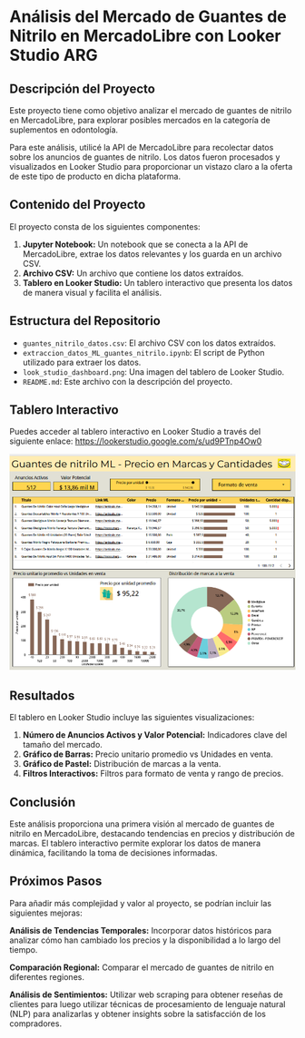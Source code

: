 # Análisis del Mercado de Guantes de Nitrilo en MercadoLibre con Looker Studio ARG

## Descripción del Proyecto

Este proyecto tiene como objetivo analizar el mercado de guantes de nitrilo en MercadoLibre, para explorar posibles mercados en la categoría de suplementos en odontología.

Para este análisis, utilicé la API de MercadoLibre para recolectar datos sobre los anuncios de guantes de nitrilo. Los datos fueron procesados y visualizados en Looker Studio para proporcionar un vistazo claro a la oferta de este tipo de producto en dicha plataforma.

## Contenido del Proyecto

El proyecto consta de los siguientes componentes:

1. **Jupyter Notebook:** Un notebook que se conecta a la API de MercadoLibre, extrae los datos relevantes y los guarda en un archivo CSV.
2. **Archivo CSV:** Un archivo que contiene los datos extraídos.
3. **Tablero en Looker Studio:** Un tablero interactivo que presenta los datos de manera visual y facilita el análisis.

## Estructura del Repositorio

  - `guantes_nitrilo_datos.csv`: El archivo CSV con los datos extraídos.
  - `extraccion_datos_ML_guantes_nitrilo.ipynb`: El script de Python utilizado para extraer los datos.
  - `look_studio_dashboard.png`: Una imagen del tablero de Looker Studio.
  - `README.md`: Este archivo con la descripción del proyecto.

## Tablero Interactivo

Puedes acceder al tablero interactivo en Looker Studio a través del siguiente enlace: https://lookerstudio.google.com/s/ud9PTnp4Ow0

![Dashboard](look_studio_dashboard.png)

## Resultados

El tablero en Looker Studio incluye las siguientes visualizaciones:

  1. **Número de Anuncios Activos y Valor Potencial:** Indicadores clave del tamaño del mercado.
  2. **Gráfico de Barras:** Precio unitario promedio vs Unidades en venta.
  3. **Gráfico de Pastel:** Distribución de marcas a la venta.
  4. **Filtros Interactivos:** Filtros para formato de venta y rango de precios.

## Conclusión

Este análisis proporciona una primera visión al mercado de guantes de nitrilo en MercadoLibre, destacando tendencias en precios y distribución de marcas. El tablero interactivo permite explorar los datos de manera dinámica, facilitando la toma de decisiones informadas.

## Próximos Pasos

Para añadir más complejidad y valor al proyecto, se podrían incluir las siguientes mejoras:

  **Análisis de Tendencias Temporales:** Incorporar datos históricos para analizar cómo han cambiado los precios y la disponibilidad a lo largo del tiempo.
  
  **Comparación Regional:** Comparar el mercado de guantes de nitrilo en diferentes regiones.
  
  **Análisis de Sentimientos:** Utilizar web scraping para obtener reseñas de clientes para luego utilizar técnicas de procesamiento de lenguaje natural (NLP) para analizarlas y obtener insights sobre la satisfacción de los compradores.
